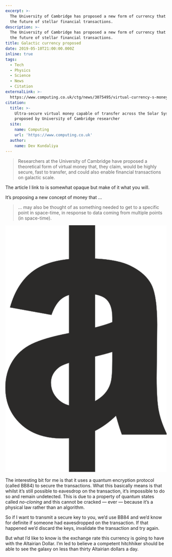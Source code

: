 ```yaml
---
excerpt: >-
  The University of Cambridge has proposed a new form of currency that could be
  the future of stellar financial transactions.
description: >-
  The University of Cambridge has proposed a new form of currency that could be
  the future of stellar financial transactions.
title: Galactic currency proposed
date: 2019-05-10T21:00:00.000Z
inline: true
tags:
  - Tech
  - Physics
  - Science
  - News
  - Citation
externalLink: >-
  https://www.computing.co.uk/ctg/news/3075495/virtual-currency-s-money-quantum-cambridge
citation:
  title: >-
    Ultra-secure virtual money capable of transfer across the Solar System
    proposed by University of Cambridge researcher
  site:
    name: Computing
    url: 'https://www.computing.co.uk'
  author:
    name: Dev Kundaliya
---
```

> Researchers at the University of Cambridge have proposed a theoretical form of virtual money that, they claim, would be highly secure, fast to transfer, and could also enable financial transactions on galactic scale.

The article I link to is somewhat opaque but make of it what you will.

It’s proposing a new concept of money that …

> … may also be thought of as something needed to get to a specific point in space-time, in response to data coming from multiple points (in space-time).

![Altarian dollar symbol.](/assets/images/posts/2019/05/2019-05-10-altarian-dollar.png "class=s33 right|@itemprop=image")

The interesting bit for me is that it uses a quantum encryption protocol (called BB84) to secure the transactions. What this basically means is that whilst it’s still possible to eavesdrop on the transaction, it’s impossible to do so and remain undetected. This is due to a property of quantum states called _no-cloning_ and this cannot be cracked — ever — because it’s a physical law rather than an algorithm.

So if I want to transmit a secure key to you, we’d use BB84 and we’d know for definite if someone had eavesdropped on the transaction. If that happened we’d discard the keys, invalidate the transaction and try again. 

But what I’d like to know is the exchange rate this currency is going to have with the Altairian Dollar. I’m led to believe a competent hitchhiker should be able to see the galaxy on less than thirty Altairian dollars a day.




